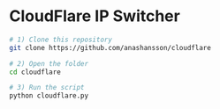 CloudFlare IP Switcher
===========================
```sh
# 1) Clone this repository
git clone https://github.com/anashansson/cloudflare

# 2) Open the folder
cd cloudflare

# 3) Run the script
python cloudflare.py
```

